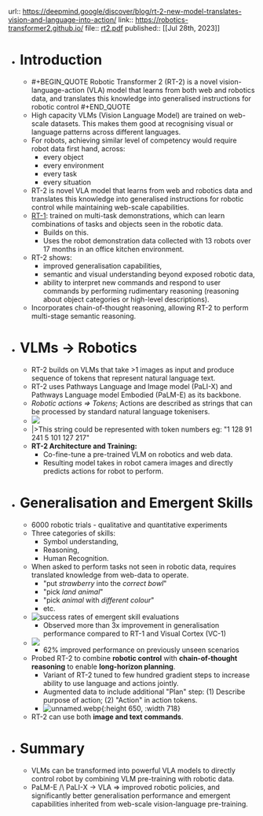 url:: https://deepmind.google/discover/blog/rt-2-new-model-translates-vision-and-language-into-action/
link:: https://robotics-transformer2.github.io/
file:: [rt2.pdf](../assets/rt2_1713266786953_0.pdf)
published:: [[Jul 28th, 2023]]

- # Introduction
	- #+BEGIN_QUOTE
	  Robotic Transformer 2 (RT-2) is a novel vision-language-action (VLA) model that learns from both web and robotics data, and translates this knowledge into generalised instructions for robotic control
	  #+END_QUOTE
	- High capacity VLMs (Vision Language Model) are trained on web-scale datasets. This makes them good at recognising visual or language patterns across different languages.
	- For robots, achieving similar level of competency would require robot data first hand, across:
		- every object
		- every environment
		- every task
		- every situation
	- RT-2 is novel VLA model that learns from web and robotics data and translates this knowledge into generalised instructions for robotic control while maintaining web-scale capabilities.
	- [RT-1](https://research.google/blog/rt-1-robotics-transformer-for-real-world-control-at-scale/): trained on multi-task demonstrations, which can learn combinations of tasks and objects seen in the robotic data.
		- Builds on this.
		- Uses the robot demonstration data collected with 13 robots over 17 months in an office kitchen environment.
	- RT-2 shows:
		- improved generalisation capabilities,
		- semantic and visual understanding beyond exposed robotic data,
		- ability to interpret new commands and respond to user commands by performing rudimentary reasoning (reasoning about object categories or high-level descriptions).
	- Incorporates chain-of-thought reasoning, allowing RT-2 to perform multi-stage semantic reasoning.
- # VLMs -> Robotics
	- RT-2 builds on VLMs that take >1 images as input and produce sequence of tokens that represent natural language text.
	- RT-2 uses Pathways Language and Image model (PaLI-X) and Pathways Language model Embodied (PaLM-E) as its backbone.
	- *Robotic actions => Tokens*; Actions are described as strings that can be processed by standard natural language tokenisers.
	- ![](https://lh3.googleusercontent.com/kXU5F9WVMd1eaTuwwU-QB3HbbDy1A6YPZQ-kdM65mRCpFwNgNEp34xJrfqW60iQYtBhxfBWuGNex8RoEOTR4_oDpJv_Qj4tUp0A_WcFTch5aJ-QD=w1070)
	- |>This string could be represented with token numbers eg: "1 128 91 241 5 101 127 217"
	- **RT-2 Architecture and Training:**
		- Co-fine-tune a pre-trained VLM on robotics and web data.
		- Resulting model takes in robot camera images and directly predicts actions for robot to perform.
- # Generalisation and Emergent Skills
	- 6000 robotic trials - qualitative and quantitative experiments
	- Three categories of skills:
		- Symbol understanding,
		- Reasoning,
		- Human Recognition.
	- When asked to perform tasks not seen in robotic data, requires translated knowledge from web-data to operate.
		- "put *strawberry* into the *correct bowl*"
		- "pick *land animal*"
		- "pick *animal* with *different colour*"
		- etc.
	- ![success rates of emergent skill evaluations](https://lh3.googleusercontent.com/4yaN_bq7MT1gaQ3ebf0hutNQAdm5an_tCJ_8PEeZla9mu4nKyTJfdYIQl9cgp0GwTjQNjZL_8lGt3IlzjGe7TKr8lNZs6yq8cYmX1fMk7gfOa1wvkw=w1232-rw)
		- Observed more than 3x improvement in generalisation performance compared to RT-1 and Visual Cortex (VC-1)
	- ![](https://deepmind.google/api/blob/website/images/64c28bb0a7e46157ca3edb96_64c2566864b91d6bd0590f.original_SdQBLUz.svg)
		- 62% improved performance on previously unseen scenarios
	- Probed RT-2 to combine **robotic control** with **chain-of-thought reasoning** to enable **long-horizon planning**.
		- Variant of RT-2 tuned to few hundred gradient steps to increase ability to use language and actions jointly.
		- Augmented data to include additional "Plan" step: (1) Describe purpose of action; (2) "Action" in action tokens.
		- ![unnamed.webp](https://lh3.googleusercontent.com/b-Rfo69ZIkh3cwd_Flyniskrza5l7P-VI1zknpxd8Z_tqR-GB25b_9eN0tFX3k6wKeyTW5MFOzXC24GCiBWaMvcNZnI_Q0cVGIM-fyEVWOn_Xx6J=w1232-rw){:height 650, :width 718}
	- RT-2 can use both **image and text commands**.
- # Summary
	- VLMs can be transformed into powerful VLA models to directly control robot by combining VLM pre-training with robotic data.
	- PaLM-E /\ PaLI-X -> VLA => improved robotic policies, and significantly better generalisation performance and emergent capabilities inherited from web-scale vision-language pre-training.